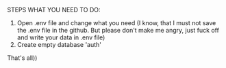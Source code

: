STEPS WHAT YOU NEED TO DO:
1. Open .env file and change what you need
  (I know, that I must not save the .env file in the github. But please
   don't make me angry, just fuck off and write your data in .env file)
2. Create empty database 'auth'

That's all))
